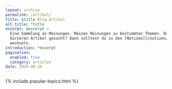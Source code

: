 ```yaml
---
layout: archive
permalink: /artikel/
title: &title Blog-Artikel
alt_title: *title
excerpt: &excerpt >
  Eine Sammlung an Meinungen. Meinen Meinungen zu bestimmten Themen. Du hast die
  kürzeren Artikel gesucht? Dann solltest du zu den [Notizen](/notizen/)
  wechseln.
introduction: *excerpt
pagination: 
  enabled: true
  category: articles
date: 2016-08-26
---
```


{% include popular-topics.html %}
